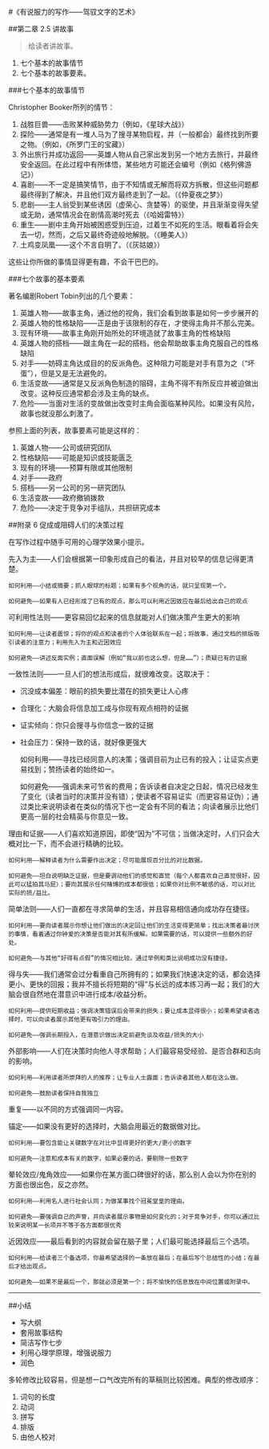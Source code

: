 #《有说服力的写作——驾驭文字的艺术》

##第二章 2.5 讲故事

> 给读者讲故事。

1. 七个基本的故事情节
2. 七个基本的故事要素。

###七个基本的故事情节

Christopher Booker所列的情节：

1. 战胜巨兽——击败某种威胁势力（例如，《星球大战》）
2. 探险——通常是有一堆人马为了搜寻某物启程，并（一般都会）最终找到所要之物。（例如，《所罗门王的宝藏》）
3. 外出旅行并成功返回——英雄人物从自己家出发到另一个地方去旅行，并最终安全返回。在此过程中有所体悟，某些地方可能还会编号（例如《格列佛游记》）
4. 喜剧——不一定是搞笑情节，由于不知情或无解而将双方拆散，但这些问题都最终得到了解决，并且他们双方最终走到了一起。（《仲夏夜之梦》）
5. 悲剧——主人翁受到某些诱因（虚荣心、贪婪等）的驱使，并且渐渐变得失望或无助，通常情况会在剧情高潮时死去（《哈姆雷特》）
6. 重生——剧中主角开始被困惑受到压迫，过着生不如死的生活。眼看着将会失去一切，然而，之后又最终奇迹般地解脱。（《睡美人》）
7. 土鸡变凤凰——这个不言自明了。（《灰姑娘》）

这些让你所做的事情显得更有趣，不会干巴巴的。

###七个故事的基本要素

著名编剧Robert Tobin列出的几个要素：

1. 英雄人物——故事主角，通过他的视角，我们会看到故事是如何一步步展开的
2. 英雄人物的性格缺陷——正是由于该限制的存在，才使得主角并不那么完美。
3. 现有环境——故事主角刚开始所处的环境造就了故事主角的性格缺陷
4. 英雄人物的搭档——跟主角在一起的搭档，他会帮助故事主角克服自己的性格缺陷
5. 对手——妨碍主角达成目的的反派角色。这种阻力可能是对手有意为之（“坏蛋”），但是又是无法避免的。
6. 生活变故——通常是又反派角色制造的阻碍，主角不得不有所反应并被迫做出改变。这种反应通常都会涉及主角的缺点。
7. 危险——当面对生活的变故做出改变时主角会面临某种风险。如果没有风险，故事也就没那么刺激了。

参照上面的列表，故事要素可能是这样的：

1. 英雄人物——公司或研究团队
2. 性格缺陷——可能是知识或技能匮乏
3. 现有的环境——预算有限或其他限制
4. 对手——政府
5. 搭档——另一公司的另一研究团队
6. 生活变故——政府撤销拨款
7. 危险——决定于竞争对手组队，共担研究成本

##附录 6 促成或阻碍人们的决策过程

在写作过程中随手可用的心理学效果小提示。

先入为主——人们会根据第一印象形成自己的看法，并且对较早的信息记得更清楚。

	如何利用——小结或摘要；抓人眼球的标题；如果有多个视角的话，就只呈现第一个。
	
	如何避免——如果有人已经形成了已有的观点，那么可以利用近因效应在最后给出自己的观点

可利用性法则——更容易回忆起来的信息就能对人们做决策产生更大的影响

	如何利用——让读者震惊；将你的观点和读者的个人体验联系在一起；将故事，通过文档的排版吸引读者的注意力；利用先入为主和近因效应

	如何避免——讲述反面实例；直面误解（例如“我以前也这么想，但是……”）；质疑已有的证据

一致性法则——一旦人们的想法形成后，就很难改变。这取决于：

- 沉没成本偏差：眼前的损失要比潜在的损失更让人心疼
- 合理化：大脑会将信息加工成与你现有观点相符的证据
- 证实倾向：你只会搜寻与你信念一致的证据
- 社会压力：保持一致的话，就好像更强大

	如何利用——寻找已经同意人的决策；强调目前为止已有的投入；让证实点更易找到；赞扬读者的始终如一。

	如何避免——强调未来可节省的费用；告诉读者自决定之日起，情况已经发生了变化（读者当时的决策并没有错）；使读者不容易证实（而更容易证伪）；通过类比来说明读者在类似的情况下也一定会有不同的看法；向读者展示比他们更高一层的社会精英与你意见一致。

理由和证据——人们喜欢知道原因，即使“因为”不可信；当做决定时，人们只会大概对比一下，而不会进行精确的比较。

	如何利用——解释读者为什么需要作出决定；尽可能展现百分比的对比数据。

	如何避免——坦白说明缺乏证据，但是要调动他们的感觉和直觉（每个人都喜欢自己直觉很好，因此可以猛拍其马屁）；要向其展示任何赌博的成本都很低；如果你对比例不敏感的话，可以对比实际的损/益比。

简单法则——人们一直都在寻求简单的生活，并且容易相信通向成功存在捷径。

	如何利用——要向读者展示你想让他们做出的决定回让他们的生活变得更简单；找出决策者最讨厌的事情，看着通过你钟爱的决策是否能对其有所缓解。如果需要的话，可以提供一些额外的好处。

	如何避免——与其他“好得有点假”的情况相比较。通过举例和类比说明成功没有捷径。

得与失——我们通常会过分看重自己所拥有的；如果我们快速决定的话，都会选择更小、更快的回报；我并不擅长将短期的“得”与长远的成本练习再一起；我们的大脑会很自然地在潜意识中进行成本/收益分析。

	如何利用——提供短期收益；强调决策错误后会带来的损失；要让成本显得很小；如果希望读者选择时，可以向读者展示其他更有吸引力的理由。

	如何避免——强调长期投入，在潜意识做出决定前避免谈及收益/损失的大小

外部影响——人们在决策时向他人寻求帮助；人们最容易受经验、是否合群和志向的影响。

	如何利用——利用读者所崇拜的人的推荐；让专业人士露面；告诉读者其他人都在这么做。

	如何避免——鼓励读者保持自我独立

重复——以不同的方式强调同一内容。

锚定——如果没有更好的选择时，大脑会用最近的数据做对比。

	如何利用——要包含能让关键数字在对比中显得更好的更大/更小的数字

	如何避免——注意和成本有关的数字，如果必要的话，要剔除一些数字

晕轮效应/鬼角效应——如果你在某方面口碑很好的话，那么别人会以为你在别的方面也很出色，反之亦然。

	如何利用——利用名人进行社会认同；为做某事找个冠冕堂皇的理由。

	如何避免——要强调自己的声誉，并向读者展示事物是如何变化的；对于竞争对手，你可以通过比较来说明某一长项并不等于各方面都很优秀

近因效应——最后看到的内容就会留在脑子里；人们最可能选择最后三个选项。

	如何利用——给读者三个备选项，你最希望选择的一条放在最后；在最后写个总结性的小结；在最后才给出观点。

	如何避免——如果不是最后一个，那就必须是第一个；将不愉快的信息放在中间位置或附录中。

----

##小结

- 写大纲
- 套用故事结构
- 简洁写作七步
- 利用心理学原理，增强说服力
- 润色

多轮修改比较容易，但是想一口气改完所有的草稿则比较困难。典型的修改顺序：

1. 词句的长度
2. 动词
3. 拼写
4. 排版
5. 由他人校对


